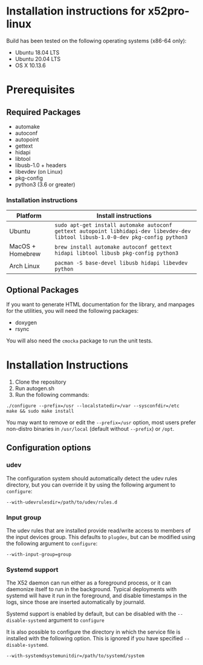 Installation instructions for x52pro-linux
==========================================

Build has been tested on the following operating systems (x86-64 only):

* Ubuntu 18.04 LTS
* Ubuntu 20.04 LTS
* OS X 10.13.6

# Prerequisites

## Required Packages

* automake
* autoconf
* autopoint
* gettext
* hidapi
* libtool
* libusb-1.0 + headers
* libevdev (on Linux)
* pkg-config
* python3 (3.6 or greater)

### Installation instructions

| Platform | Install instructions |
| -------- | -------------------- |
| Ubuntu   | `sudo apt-get install automake autoconf gettext autopoint libhidapi-dev libevdev-dev libtool libusb-1.0-0-dev pkg-config python3` |
| MacOS + Homebrew  | `brew install automake autoconf gettext hidapi libtool libusb pkg-config python3` |
| Arch Linux | `pacman -S base-devel libusb hidapi libevdev python` |

## Optional Packages

If you want to generate HTML documentation for the library, and manpages for
the utilities, you will need the following packages:

* doxygen
* rsync

You will also need the `cmocka` package to run the unit tests.

# Installation Instructions

1. Clone the repository
2. Run autogen.sh
3. Run the following commands:
```
./configure --prefix=/usr --localstatedir=/var --sysconfdir=/etc
make && sudo make install
```

You may want to remove or edit the `--prefix=/usr` option, most users prefer
non-distro binaries in `/usr/local` (default without `--prefix`) or `/opt`.

## Configuration options

### udev

The configuration system should automatically detect the udev rules directory,
but you can override it by using the following argument to `configure`:

```
--with-udevrulesdir=/path/to/udev/rules.d
```

### Input group

The udev rules that are installed provide read/write access to members of the
input devices group. This defaults to `plugdev`, but can be modified using
the following argument to `configure`:

```
--with-input-group=group
```

### Systemd support

The X52 daemon can run either as a foreground process, or it can daemonize
itself to run in the background. Typical deployments with systemd will have it
run in the foreground, and disable timestamps in the logs, since those are
inserted automatically by journald.

Systemd support is enabled by default, but can be disabled with the
`--disable-systemd` argument to `configure`

It is also possible to configure the directory in which the service file is
installed with the following option. This is ignored if you have specified
`--disable-systemd`.

```
--with-systemdsystemunitdir=/path/to/systemd/system
```
